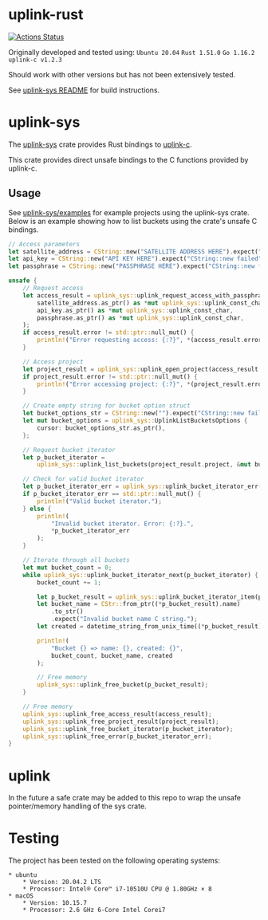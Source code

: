 # uplink-rust

[![Actions Status](https://github.com/storj-thirdparty/uplink-rust/workflows/uplink-sys/badge.svg)](https://github.com/storj-thirdparty/uplink-rust/actions)

Originally developed and tested using:
`Ubuntu 20.04`
`Rust 1.51.0`
`Go 1.16.2`
`uplink-c v1.2.3`

Should work with other versions but has not been extensively tested.

See [uplink-sys README](https://github.com/storj-thirdparty/uplink-rust/tree/main/uplink-sys) for build instructions.

# uplink-sys
The [uplink-sys](https://github.com/storj-thirdparty/uplink-rust/tree/main/uplink-sys) crate provides Rust bindings to [uplink-c](https://github.com/storj/uplink-c).

This crate provides direct unsafe bindings to the C functions provided by uplink-c.

## Usage
See [uplink-sys/examples](https://github.com/storj-thirdparty/uplink-rust/tree/main/uplink-sys/examples) for example projects using the uplink-sys crate.  Below is an example showing how to list buckets using the crate's unsafe C bindings.
```rust
// Access parameters
let satellite_address = CString::new("SATELLITE ADDRESS HERE").expect("CString::new failed");
let api_key = CString::new("API KEY HERE").expect("CString::new failed");
let passphrase = CString::new("PASSPHRASE HERE").expect("CString::new failed");

unsafe {
    // Request access
    let access_result = uplink_sys::uplink_request_access_with_passphrase(
        satellite_address.as_ptr() as *mut uplink_sys::uplink_const_char,
        api_key.as_ptr() as *mut uplink_sys::uplink_const_char,
        passphrase.as_ptr() as *mut uplink_sys::uplink_const_char,
    );
    if access_result.error != std::ptr::null_mut() {
        println!("Error requesting access: {:?}", *(access_result.error));
    }

    // Access project
    let project_result = uplink_sys::uplink_open_project(access_result.access);
    if project_result.error != std::ptr::null_mut() {
        println!("Error accessing project: {:?}", *(project_result.error));
    }

    // Create empty string for bucket option struct
    let bucket_options_str = CString::new("").expect("CString::new failed");
    let mut bucket_options = uplink_sys::UplinkListBucketsOptions {
        cursor: bucket_options_str.as_ptr(),
    };

    // Request bucket iterator
    let p_bucket_iterator =
        uplink_sys::uplink_list_buckets(project_result.project, &mut bucket_options);

    // Check for valid bucket iterator
    let p_bucket_iterator_err = uplink_sys::uplink_bucket_iterator_err(p_bucket_iterator);
    if p_bucket_iterator_err == std::ptr::null_mut() {
        println!("Valid bucket iterator.");
    } else {
        println!(
            "Invalid bucket iterator. Error: {:?}.",
            *p_bucket_iterator_err
        );
    }

    // Iterate through all buckets
    let mut bucket_count = 0;
    while uplink_sys::uplink_bucket_iterator_next(p_bucket_iterator) {
        bucket_count += 1;

        let p_bucket_result = uplink_sys::uplink_bucket_iterator_item(p_bucket_iterator);
        let bucket_name = CStr::from_ptr((*p_bucket_result).name)
            .to_str()
            .expect("Invalid bucket name C string.");
        let created = datetime_string_from_unix_time((*p_bucket_result).created);

        println!(
            "Bucket {} => name: {}, created: {}",
            bucket_count, bucket_name, created
        );

        // Free memory
        uplink_sys::uplink_free_bucket(p_bucket_result);
    }

    // Free memory
    uplink_sys::uplink_free_access_result(access_result);
    uplink_sys::uplink_free_project_result(project_result);
    uplink_sys::uplink_free_bucket_iterator(p_bucket_iterator);
    uplink_sys::uplink_free_error(p_bucket_iterator_err);
}
```

# uplink
In the future a safe crate may be added to this repo to wrap the unsafe pointer/memory handling of the sys crate.

# Testing
The project has been tested on the following operating systems:
```
* ubuntu
	* Version: 20.04.2 LTS
	* Processor: Intel® Core™ i7-10510U CPU @ 1.80GHz × 8
* macOS
	* Version: 10.15.7
	* Processor: 2.6 GHz 6-Core Intel Corei7
```

